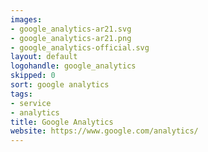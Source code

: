 ```yaml
---
images:
- google_analytics-ar21.svg
- google_analytics-ar21.png
- google_analytics-official.svg
layout: default
logohandle: google_analytics
skipped: 0
sort: google analytics
tags:
- service
- analytics
title: Google Analytics
website: https://www.google.com/analytics/
---
```

